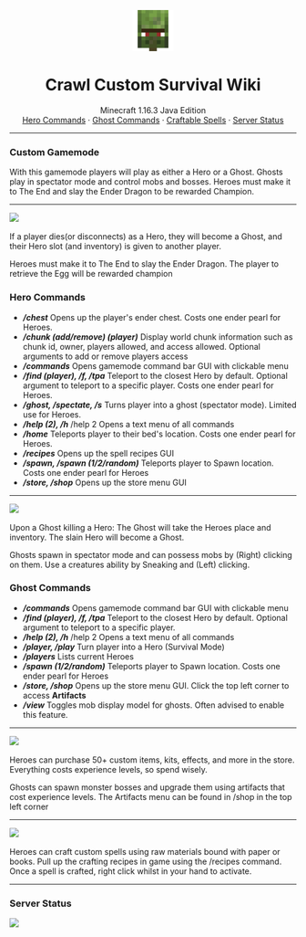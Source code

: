 <p align="center">
  <a href="https://www.crawl-survival.com/">
    <img src="https://github.com/danthemanzx/crawl-custom-survival/blob/main/media/server-icon.png?raw=true" alt="Crawl Custom Survival Wiki" width=72 height=72>
  </a>

  <h1 align="center">Crawl Custom Survival Wiki</h1>

  <p align="center">
    Minecraft 1.16.3 Java Edition
    <br>
    <a href="https://www.crawl-survival.com/wiki/#hero-commands">Hero Commands</a>
     ·
    <a href="https://www.crawl-survival.com/wiki/#ghost-commands">Ghost Commands</a>
     ·
    <a href="https://www.crawl-survival.com/wiki/#craftable-spells">Craftable Spells</a>
	 ·
    <a href="https://www.crawl-survival.com/wiki/#server-status">Server Status</a>
  </p>
</p>

***
### Custom Gamemode
With this gamemode players will play as either a Hero or a Ghost. Ghosts play in spectator mode and control mobs and bosses. Heroes must make it to The End and slay the Ender Dragon to be rewarded Champion.

***

![](https://minecraftskinstealer.com/achievement/35/Heroes/Up+to+10+Heroes)

If a player dies(or disconnects) as a Hero, they will become a Ghost, and their Hero slot (and inventory) is given to another player.

Heroes must make it to The End to slay the Ender Dragon. The player to retrieve the Egg will be rewarded champion
### Hero Commands
* **_/chest_**
Opens up the player's ender chest. Costs one ender pearl for Heroes.
* **_/chunk (add/remove) (player)_**
Display world chunk information such as chunk id, owner, players allowed, and access allowed.
Optional arguments to add or remove players access
* **_/commands_**
Opens gamemode command bar GUI with clickable menu
* **_/find (player), /f, /tpa_**
Teleport to the closest Hero by default. Optional argument to teleport to a specific player. Costs one ender pearl for Heroes.
* **_/ghost, /spectate, /s_**
Turns player into a ghost (spectator mode). Limited use for Heroes.
* **_/help (2), /h_**
/help 2 Opens a text menu of all commands
* **_/home_**
Teleports player to their bed's location. Costs one ender pearl for Heroes.
* **_/recipes_**
Opens up the spell recipes GUI
* **_/spawn, /spawn (1/2/random)_**
Teleports player to Spawn location. Costs one ender pearl for Heroes
* **_/store, /shop_**
Opens up the store menu GUI

***
![](https://minecraftskinstealer.com/achievement/4/Ghosts/Up+to+30+Ghosts)

Upon a Ghost killing a Hero: The Ghost will take the Heroes place and inventory. The slain Hero will become a Ghost.

Ghosts spawn in spectator mode and can possess mobs by (Right) clicking on them. Use a creatures ability by Sneaking and (Left) clicking.
### Ghost Commands
* **_/commands_**
Opens gamemode command bar GUI with clickable menu
* **_/find (player), /f, /tpa_**
Teleport to the closest Hero by default. Optional argument to teleport to a specific player.
* **_/help (2), /h_**
/help 2 Opens a text menu of all commands
* **_/player, /play_**
Turn player into a Hero (Survival Mode)
* **_/players_**
Lists current Heroes
* **_/spawn (1/2/random)_**
Teleports player to Spawn location. Costs one ender pearl for Heroes
* **_/store, /shop_**
Opens up the store menu GUI. Click the top left corner to access **Artifacts**
* **_/view_**
Toggles mob display model for ghosts. Often advised to enable this feature.

***
![](https://minecraftskinstealer.com/achievement/17/Server+Store/Custom+artifacts+%26+items)

Heroes can purchase 50+ custom items, kits, effects, and more in the store. Everything costs experience levels, so spend wisely. 

Ghosts can spawn monster bosses and upgrade them using artifacts that cost experience levels.
The Artifacts menu can be found in /shop in the top left corner

***
![](https://minecraftskinstealer.com/achievement/19/Craftable+Spells/Using+craftable+spells)

Heroes can craft custom spells using raw materials bound with paper or books. Pull up the crafting recipes in game using the /recipes command. Once a spell is crafted, right click whilst in your hand to activate.

***
### Server Status
![](https://camo.githubusercontent.com/5032f4f77c432e23d79f3f3cc30d35cbaa7438a76efda32f89997e6a975fcc08/687474703a2f2f7374617475732e6d636c6976652e65752f4d696e656372616674253230312e31362e332532304a61766125323045646974696f6e2f706c61792e637261776c2d737572766976616c2e636f6d2f32353536352f62616e6e65722e706e67)